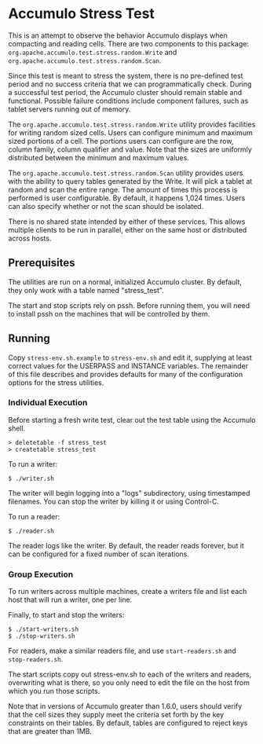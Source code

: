 <!--
Licensed to the Apache Software Foundation (ASF) under one or more
contributor license agreements.  See the NOTICE file distributed with
this work for additional information regarding copyright ownership.
The ASF licenses this file to You under the Apache License, Version 2.0
(the "License"); you may not use this file except in compliance with
the License.  You may obtain a copy of the License at

    http://www.apache.org/licenses/LICENSE-2.0

Unless required by applicable law or agreed to in writing, software
distributed under the License is distributed on an "AS IS" BASIS,
WITHOUT WARRANTIES OR CONDITIONS OF ANY KIND, either express or implied.
See the License for the specific language governing permissions and
limitations under the License.
-->

Accumulo Stress Test
====================

This is an attempt to observe the behavior Accumulo displays when compacting and
reading cells. There are two components to this package:
`org.apache.accumulo.test.stress.random.Write` and
`org.apache.accumulo.test.stress.random.Scan`.

Since this test is meant to stress the system, there is no pre-defined test
period and no success criteria that we can programmatically check. During a
successful test period, the Accumulo cluster should remain stable and
functional. Possible failure conditions include component failures, such as
tablet servers running out of memory.

The `org.apache.accumulo.test.stress.random.Write` utility provides facilities
for writing random sized cells. Users can configure minimum and maximum sized
portions of a cell. The portions users can configure are the row, column family,
column qualifier and value. Note that the sizes are uniformly distributed
between the minimum and maximum values.

The `org.apache.accumulo.test.stress.random.Scan` utility provides users with
the ability to query tables generated by the Write. It will pick a tablet at
random and scan the entire range. The amount of times this process is performed
is user configurable. By default, it happens 1,024 times. Users can also specify
whether or not the scan should be isolated.

There is no shared state intended by either of these services. This allows
multiple clients to be run in parallel, either on the same host or distributed
across hosts.

## Prerequisites

The utilities are run on a normal, initialized Accumulo cluster. By default,
they only work with a table named "stress_test".

The start and stop scripts rely on pssh. Before running them, you will need
to install pssh on the machines that will be controlled by them.

## Running

Copy `stress-env.sh.example` to `stress-env.sh` and edit it, supplying at least
correct values for the USERPASS and INSTANCE variables. The remainder of this
file describes and provides defaults for many of the configuration options
for the stress utilities.

### Individual Execution

Before starting a fresh write test, clear out the test table using the Accumulo
shell.

    > deletetable -f stress_test
    > createtable stress_test

To run a writer:

    $ ./writer.sh

The writer will begin logging into a "logs" subdirectory, using timestamped
filenames. You can stop the writer by killing it or using Control-C.

To run a reader:

    $ ./reader.sh

The reader logs like the writer. By default, the reader reads forever, but
it can be configured for a fixed number of scan iterations.

### Group Execution

To run writers across multiple machines, create a writers file and list each
host that will run a writer, one per line.

Finally, to start and stop the writers:

    $ ./start-writers.sh
    $ ./stop-writers.sh

For readers, make a similar readers file, and use `start-readers.sh` and
`stop-readers.sh`.

The start scripts copy out stress-env.sh to each of the writers and readers,
overwriting what is there, so you only need to edit the file on the host from
which you run those scripts.

Note that in versions of Accumulo greater than 1.6.0, users should verify that
the cell sizes they supply meet the criteria set forth by the key constraints
on their tables. By default, tables are configured to reject keys that are
greater than 1MB.
